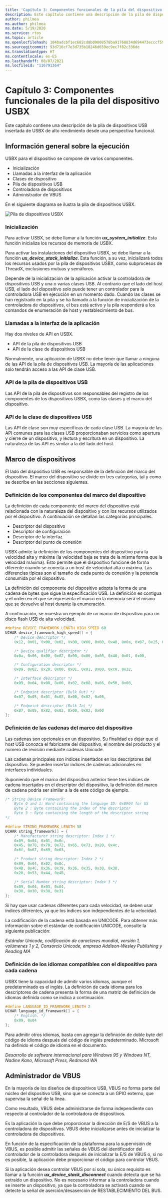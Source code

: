 ```yaml
---
title: 'Capítulo 3: Componentes funcionales de la pila del dispositivo USBX'
description: Este capítulo contiene una descripción de la pila de dispositivos USB insertada de USBX de alto rendimiento desde una perspectiva funcional.
author: philmea
ms.author: philmea
ms.date: 5/19/2020
ms.service: rtos
ms.topic: article
ms.openlocfilehash: 104badcbf1ec682cd8b09008578ba91768834d694473ecccf59e35637dfd9f3c
ms.sourcegitcommit: 93d716cf7e3d735b18246d659ec9ec7f82c336de
ms.translationtype: HT
ms.contentlocale: es-ES
ms.lasthandoff: 08/07/2021
ms.locfileid: "116791364"
---
```

# <a name="chapter-3---functional-components-of-usbx-device-stack"></a>Capítulo 3: Componentes funcionales de la pila del dispositivo USBX

Este capítulo contiene una descripción de la pila de dispositivos USB insertada de USBX de alto rendimiento desde una perspectiva funcional.

## <a name="execution-overview"></a>Información general sobre la ejecución

USBX para el dispositivo se compone de varios componentes.

- Inicialización
- Llamadas a la interfaz de la aplicación
- Clases de dispositivo
- Pila de dispositivos USB
- Controladora de dispositivos
- Administrador de VBUS

En el siguiente diagrama se ilustra la pila de dispositivos USBX.

![Pila de dispositivos USBX](media/usbx-device-stack/usbx-device-stack.png)

### <a name="initialization"></a>Inicialización

Para activar USBX, se debe llamar a la función ***ux_system_initialize***. Esta función inicializa los recursos de memoria de USBX.

Para activar las instalaciones del dispositivo USBX, se debe llamar a la función ***ux_device_stack_initialize***. Esta función, a su vez, inicializará todos los recursos usados por la pila de dispositivos USBX, como subprocesos de ThreadX, exclusiones mutuas y semáforos.

Depende de la inicialización de la aplicación activar la controladora de dispositivos USB y una o varias clases USB. Al contrario que el lado del host USB, el lado del dispositivo solo puede tener un controlador para la controladora USB en ejecución en un momento dado. Cuando las clases se han registrado en la pila y se ha llamado a la función de inicialización de la controladora de dispositivos, el bus está activo y la pila responderá a los comandos de enumeración de host y restablecimiento de bus.

### <a name="application-interface-calls"></a>Llamadas a la interfaz de la aplicación

Hay dos niveles de API en USBX.

- API de la pila de dispositivos USB
- API de la clase de dispositivos USB

Normalmente, una aplicación de USBX no debe tener que llamar a ninguna de las API de la pila de dispositivos USB. La mayoría de las aplicaciones solo tendrán acceso a las API de clase USB.

### <a name="usb-device-stack-apis"></a>API de la pila de dispositivos USB

Las API de la pila de dispositivos son responsables del registro de los componentes de los dispositivos USBX, como las clases y el marco del dispositivo.

### <a name="usb-device-class-apis"></a>API de la clase de dispositivos USB

Las API de clase son muy específicas de cada clase USB. La mayoría de las API comunes para las clases USB proporcionaban servicios como apertura y cierre de un dispositivo, y lectura y escritura en un dispositivo. La naturaleza de las API es similar a la del lado del host.

## <a name="device-framework"></a>Marco de dispositivos

El lado del dispositivo USB es responsable de la definición del marco del dispositivo. El marco del dispositivo se divide en tres categorías, tal y como se describe en las secciones siguientes.

### <a name="definition-of-the-components-of-the-device-framework"></a>Definición de los componentes del marco del dispositivo

La definición de cada componente del marco del dispositivo está relacionada con la naturaleza del dispositivo y con los recursos utilizados por el dispositivo. A continuación se detallan las categorías principales.

- Descriptor del dispositivo
- Descriptor de configuración
- Descriptor de la interfaz
- Descriptor del punto de conexión

USBX admite la definición de los componentes del dispositivo para la velocidad alta y máxima (la velocidad baja se trata de la misma forma que la velocidad máxima). Esto permite que el dispositivo funcione de forma diferente cuando se conecta a un host de velocidad alta o máxima. Las diferencias típicas son el tamaño de cada punto de conexión y la potencia consumida por el dispositivo.

La definición del componente del dispositivo adopta la forma de una cadena de bytes que sigue la especificación USB. La definición es contigua y el orden en el que se representa el marco en la memoria será el mismo que se devuelve al host durante la enumeración.

A continuación, se muestra un ejemplo de un marco de dispositivo para un disco flash USB de alta velocidad.

```c
#define DEVICE_FRAMEWORK_LENGTH_HIGH_SPEED 60
UCHAR device_framework_high_speed[] = {
    /* Device descriptor */
    0x12, 0x01, 0x00, 0x02, 0x00, 0x00, 0x00, 0x40, 0x0a, 0x07, 0x25, 0x40, 0x01, 0x00, 0x01, 0x02, 0x03, 0x01,

    /* Device qualifier descriptor */
    0x0a, 0x06, 0x00, 0x02, 0x00, 0x00, 0x00, 0x40, 0x01, 0x00,

    /* Configuration descriptor */
    0x09, 0x02, 0x20, 0x00, 0x01, 0x01, 0x00, 0xc0, 0x32,

    /* Interface descriptor */
    0x09, 0x04, 0x00, 0x00, 0x02, 0x08, 0x06, 0x50, 0x00,

    /* Endpoint descriptor (Bulk Out) */
    0x07, 0x05, 0x01, 0x02, 0x00, 0x02, 0x00,

    /* Endpoint descriptor (Bulk In) */
    0x07, 0x05, 0x82, 0x02, 0x00, 0x02, 0x00
};
```

### <a name="definition-of-the-strings-of-the-device-framework"></a>Definición de las cadenas del marco del dispositivo

Las cadenas son opcionales en un dispositivo. Su finalidad es dejar que el host USB conozca el fabricante del dispositivo, el nombre del producto y el número de revisión mediante cadenas Unicode.

Las cadenas principales son índices insertados en los descriptores del dispositivo. Se pueden insertar índices de cadenas adicionales en interfaces individuales.

Suponiendo que el marco del dispositivo anterior tiene tres índices de cadena insertados en el descriptor del dispositivo, la definición del marco de cadena podría ser similar a la de este código de ejemplo.

```c
/* String Device Framework:
    Byte 0 and 1: Word containing the language ID: 0x0904 for US
    Byte 2 : Byte containing the index of the descriptor
    Byte 3 : Byte containing the length of the descriptor string
*/

#define STRING_FRAMEWORK_LENGTH 38
UCHAR string_framework[] = {
    /* Manufacturer string descriptor: Index 1 */
    0x09, 0x04, 0x01, 0x0c,
    0x45, 0x78, 0x70, 0x72, 0x65, 0x73, 0x20, 0x4c,
    0x6f, 0x67, 0x69, 0x63,

    /* Product string descriptor: Index 2 */
    0x09, 0x04, 0x02, 0x0c,
    0x4D, 0x4C, 0x36, 0x39, 0x36, 0x35, 0x30, 0x30,
    0x20, 0x53, 0x44, 0x4B,

    /* Serial Number string descriptor: Index 3 */
    0x09, 0x04, 0x03, 0x04,
    0x30, 0x30, 0x30, 0x31
};
```

Si hay que usar cadenas diferentes para cada velocidad, se deben usar índices diferentes, ya que los índices son independientes de la velocidad.

La codificación de la cadena está basada en UNICODE. Para obtener más información sobre el estándar de codificación UNICODE, consulte la siguiente publicación:

*Estándar Unicode, codificación de caracteres mundial, versión 1, volúmenes 1 y 2, Consorcio Unicode, empresa Addison-Wesley Publishing y Reading MA*

### <a name="definition-of-the-languages-supported-by-the-device-for-each-string"></a>Definición de los idiomas compatibles con el dispositivo para cada cadena

USBX tiene la capacidad de admitir varios idiomas, aunque el predeterminado es el inglés. La definición de cada idioma para los descriptores de cadena presenta la forma de una matriz de definición de idiomas definida como se indica a continuación.

```c
#define LANGUAGE_ID_FRAMEWORK_LENGTH 2
UCHAR language_id_framework[] = {
    /* English. */
    0x09, 0x04
};
```

Para admitir otros idiomas, basta con agregar la definición de doble byte del código de idioma después del código de inglés predeterminado. Microsoft ha definido el código de idioma en el documento.

*Desarrollo de software internacional para Windows 95 y Windows NT, Nadine Kano, Microsoft Press, Redmond WA*

## <a name="vbus-manager"></a>Administrador de VBUS

En la mayoría de los diseños de dispositivos USB, VBUS no forma parte del núcleo del dispositivo USB, sino que se conecta a un GPIO externo, que supervisa la señal de la línea.

Como resultado, VBUS debe administrarse de forma independiente con respecto al controlador de la controladora de dispositivos.

Es la aplicación la que debe proporcionar la dirección de E/S de VBUS a la controladora de dispositivos. VBUS debe inicializarse antes de inicializar la controladora de dispositivos.

En función de la especificación de la plataforma para la supervisión de VBUS, es posible admitir las señales de VBUS del identificador del controlador de la controladora después de inicializar la E/S de VBUS o, si no es posible, la aplicación debe proporcionar el código para controlar VBUS.

Si la aplicación desea controlar VBUS por sí sola, su único requisito es llamar a la función ***ux_device_stack_disconnect*** cuando detecta que se ha extraído un dispositivo. No es necesario informar a la controladora cuando se inserte un dispositivo, ya que la controladora se activará cuando se detecte la señal de aserción/desaserción de RESTABLECIMIENTO DEL BUS.
